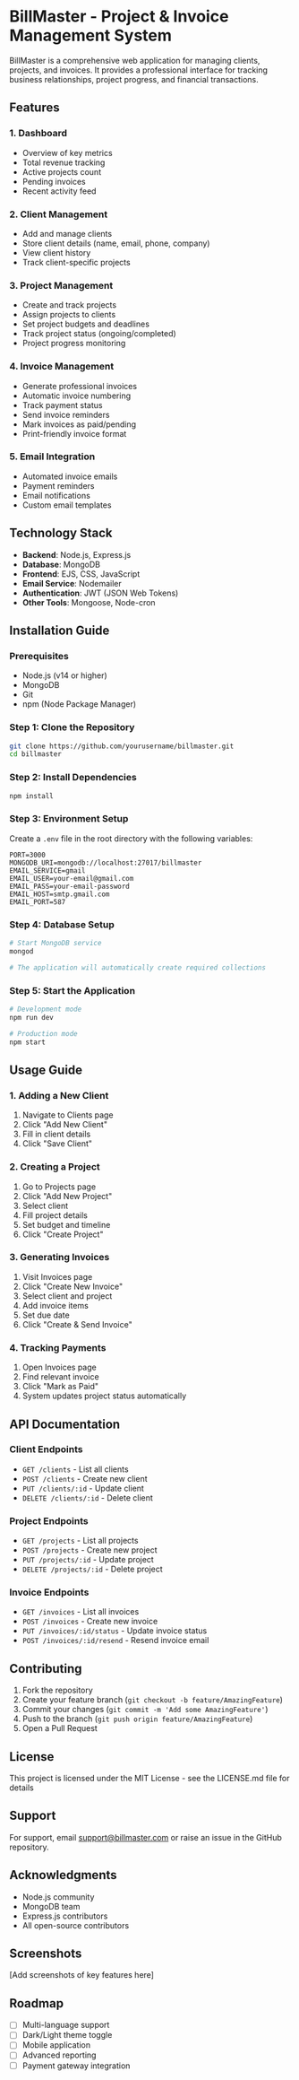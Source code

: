 # BillMaster - Project & Invoice Management System

BillMaster is a comprehensive web application for managing clients, projects, and invoices. It provides a professional interface for tracking business relationships, project progress, and financial transactions.

## Features

### 1. Dashboard
- Overview of key metrics
- Total revenue tracking
- Active projects count
- Pending invoices
- Recent activity feed

### 2. Client Management
- Add and manage clients
- Store client details (name, email, phone, company)
- View client history
- Track client-specific projects

### 3. Project Management
- Create and track projects
- Assign projects to clients
- Set project budgets and deadlines
- Track project status (ongoing/completed)
- Project progress monitoring

### 4. Invoice Management
- Generate professional invoices
- Automatic invoice numbering
- Track payment status
- Send invoice reminders
- Mark invoices as paid/pending
- Print-friendly invoice format

### 5. Email Integration
- Automated invoice emails
- Payment reminders
- Email notifications
- Custom email templates

## Technology Stack

- **Backend**: Node.js, Express.js
- **Database**: MongoDB
- **Frontend**: EJS, CSS, JavaScript
- **Email Service**: Nodemailer
- **Authentication**: JWT (JSON Web Tokens)
- **Other Tools**: Mongoose, Node-cron

## Installation Guide

### Prerequisites
- Node.js (v14 or higher)
- MongoDB
- Git
- npm (Node Package Manager)

### Step 1: Clone the Repository
```bash
git clone https://github.com/yourusername/billmaster.git
cd billmaster
```

### Step 2: Install Dependencies
```bash
npm install
```

### Step 3: Environment Setup
Create a `.env` file in the root directory with the following variables:
```env
PORT=3000
MONGODB_URI=mongodb://localhost:27017/billmaster
EMAIL_SERVICE=gmail
EMAIL_USER=your-email@gmail.com
EMAIL_PASS=your-email-password
EMAIL_HOST=smtp.gmail.com
EMAIL_PORT=587
```

### Step 4: Database Setup
```bash
# Start MongoDB service
mongod

# The application will automatically create required collections
```

### Step 5: Start the Application
```bash
# Development mode
npm run dev

# Production mode
npm start
```

## Usage Guide

### 1. Adding a New Client
1. Navigate to Clients page
2. Click "Add New Client"
3. Fill in client details
4. Click "Save Client"

### 2. Creating a Project
1. Go to Projects page
2. Click "Add New Project"
3. Select client
4. Fill project details
5. Set budget and timeline
6. Click "Create Project"

### 3. Generating Invoices
1. Visit Invoices page
2. Click "Create New Invoice"
3. Select client and project
4. Add invoice items
5. Set due date
6. Click "Create & Send Invoice"

### 4. Tracking Payments
1. Open Invoices page
2. Find relevant invoice
3. Click "Mark as Paid"
4. System updates project status automatically

## API Documentation

### Client Endpoints
- `GET /clients` - List all clients
- `POST /clients` - Create new client
- `PUT /clients/:id` - Update client
- `DELETE /clients/:id` - Delete client

### Project Endpoints
- `GET /projects` - List all projects
- `POST /projects` - Create new project
- `PUT /projects/:id` - Update project
- `DELETE /projects/:id` - Delete project

### Invoice Endpoints
- `GET /invoices` - List all invoices
- `POST /invoices` - Create new invoice
- `PUT /invoices/:id/status` - Update invoice status
- `POST /invoices/:id/resend` - Resend invoice email

## Contributing

1. Fork the repository
2. Create your feature branch (`git checkout -b feature/AmazingFeature`)
3. Commit your changes (`git commit -m 'Add some AmazingFeature'`)
4. Push to the branch (`git push origin feature/AmazingFeature`)
5. Open a Pull Request

## License

This project is licensed under the MIT License - see the LICENSE.md file for details

## Support

For support, email support@billmaster.com or raise an issue in the GitHub repository.

## Acknowledgments

- Node.js community
- MongoDB team
- Express.js contributors
- All open-source contributors

## Screenshots

[Add screenshots of key features here]

## Roadmap

- [ ] Multi-language support
- [ ] Dark/Light theme toggle
- [ ] Mobile application
- [ ] Advanced reporting
- [ ] Payment gateway integration 
